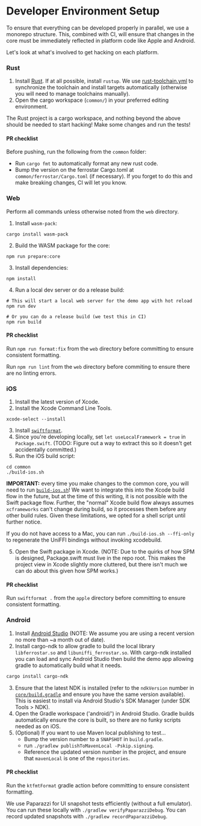 # Developer Environment Setup

To ensure that everything can be developed properly in parallel,
we use a monorepo structure.
This, combined with CI, will ensure that changes in the core must be immediately reflected in platform code
like Apple and Android.

Let's look at what's involved to get hacking on each platform.

### Rust

1. Install [Rust](https://www.rust-lang.org/).
   If at all possible, install `rustup`.
   We use [rust-toolchain.yml](common/rust-toolchain.yml)
   to synchronize the toolchain and install targets automatically
   (otherwise you will need to manage toolchains manually).
2. Open the cargo workspace (`common/`) in your preferred editing environment. 

The Rust project is a cargo workspace,
and nothing beyond the above should be needed to start hacking!
Make some changes and run the tests!

#### PR checklist

Before pushing, run the following from the `common` folder:

* Run `cargo fmt` to automatically format any new rust code.
* Bump the version on the ferrostar Cargo.toml at `common/ferrostar/Cargo.toml` (if necessary).
  If you forget to do this and make breaking changes, CI will let you know.

### Web

Perform all commands unless otherwise noted from the `web` directory.

1. Install `wasm-pack`:

```shell
cargo install wasm-pack
```

2. Build the WASM package for the core:

```shell
npm run prepare:core
```

3. Install dependencies:

```shell
npm install
```

4. Run a local dev server or do a release build:

```shell
# This will start a local web server for the demo app with hot reload
npm run dev

# Or you can do a release build (we test this in CI)
npm run build
```

#### PR checklist

Run `npm run format:fix` from the `web` directory before committing
to ensure consistent formatting.

Run `npm run lint` from the `web` directory before commiting to ensure there are no linting errors.

### iOS

1. Install the latest version of Xcode.
2. Install the Xcode Command Line Tools.

```shell
xcode-select --install
```

3. Install [`swiftformat`](https://github.com/nicklockwood/SwiftFormat).
4. Since you're developing locally, set `let useLocalFramework = true` in `Package.swift`.
   (TODO: Figure out a way to extract this so it doesn't get accidentally committed.) 
5. Run the iOS build script:

```shell
cd common
./build-ios.sh
```

<div class="warning">

**IMPORTANT:** every time you make changes to the common core,
you will need to run [`build-ios.sh`](common/build-ios.sh)!
We want to integrate this into the Xcode build flow in the future,
but at the time of this writing,
it is not possible with the Swift package flow.
Further, the "normal" Xcode build flow always assumes `xcframeworks` can't change during build,
so it processes them before any other build rules.
Given these limitations, we opted for a shell script until further notice.

If you do not have access to a Mac, you can run `./build-ios.sh --ffi-only`
to regenerate the UniFFI bindings without invoking xcodebuild.

</div>

5. Open the Swift package in Xcode.
   (NOTE: Due to the quirks of how SPM is designed,
   Package.swift must live in the repo root.
   This makes the project view in Xcode slightly more cluttered,
   but there isn't much we can do about this given how SPM works.)

#### PR checklist

Run `swiftformat .` from the `apple` directory before committing
to ensure consistent formatting.

### Android

1. Install [Android Studio](https://developer.android.com/studio) (NOTE: We assume you are using a recent version no more than ~a month out of date).
2. Install cargo-ndk to allow gradle to build the local library `libferrostar.so` and `libuniffi_ferrostar.so`. 
   With cargo-ndk installed you can load and sync Android Studio then build the demo app allowing gradle to 
   automatically build what it needs.

```sh
cargo install cargo-ndk
```

3. Ensure that the latest NDK is installed
   (refer to the `ndkVersion` number in [`core/build.gradle`](android/core/build.gradle)
   and ensure you have the same version available).
   This is easiest to install via Android Studio's SDK Manager (under SDK Tools > NDK).
4. Open the Gradle workspace ('android/') in Android Studio.
   Gradle builds automatically ensure the core is built,
   so there are no funky scripts needed as on iOS.
5. (Optional) If you want to use Maven local publishing to test...
   - Bump the version number to a `SNAPSHOT` in `build.gradle`.
   - run `./gradlew publishToMavenLocal -Pskip.signing`.
   - Reference the updated version number in the project, and ensure that `mavenLocal` is one of the `repositories`.

#### PR checklist

Run the `ktfmtFormat` gradle action before committing to ensure consistent formatting.

We use Paparazzi for UI snapshot tests efficiently (without a full emulator).
You can run these locally with `./gradlew verifyPaparazziDebug`.
You can record updated snapshots with `./gradlew recordPaparazziDebug`.

